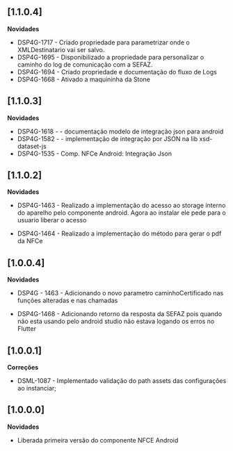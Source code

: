 ## [1.1.0.4]

**Novidades**

* DSP4G-1717 - Criado propriedade para parametrizar onde o XMLDestinatario vai ser salvo.
* DSP4G-1695 - Disponibilizado a propriedade para personalizar o caminho do log de comunicação com a SEFAZ.
* DSP4G-1694 - Criado propriedade e documentação do fluxo de Logs
* DSP4G-1668 - Ativado a maquininha da Stone


## [1.1.0.3]

**Novidades**

* DSP4G-1618 - - documentação modelo de integração json para android
* DSP4G-1582 - - implementação de integração por JSON na lib xsd-dataset-js
* DSP4G-1535 - Comp. NFCe Android: Integração Json

## [1.1.0.2]

**Novidades**

* DSP4G-1463 - Realizado a implementação do acesso ao storage interno do aparelho pelo componente android. Agora ao instalar ele pede para o usuario liberar o acesso

* DSP4G-1464 - Realizado a implementação do método para gerar o pdf da NFCe

## [1.0.0.4]

**Novidades**

* DSP4G - 1463 - Adicionando o novo parametro caminhoCertificado nas funções alteradas e nas chamadas

* DSP4G-1468 - Adicionando retorno da resposta da SEFAZ pois quando não esta usando pelo android studio não estava logando os erros no Flutter

## [1.0.0.1]

**Correções**

* DSML-1087 - Implementado validação do path assets das configurações ao instanciar;

## [1.0.0.0]

**Novidades**

* Liberada primeira versão do componente NFCE Android
